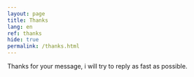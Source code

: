 ```yaml
---
layout: page
title: Thanks
lang: en
ref: thanks
hide: true
permalink: /thanks.html
---
```

Thanks for your message, i will try to reply as fast as possible. 